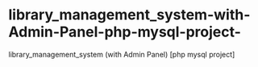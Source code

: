 # library_management_system-with-Admin-Panel-php-mysql-project-
library_management_system (with Admin Panel) [php mysql project]
